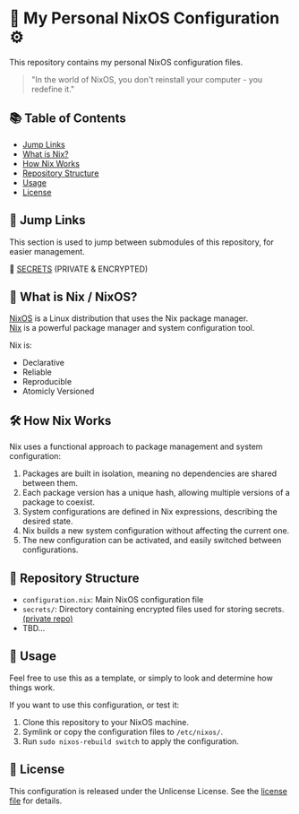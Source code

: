 # 🐧 My Personal NixOS Configuration ⚙️
	 
This repository contains my personal NixOS configuration files.

> "In the world of NixOS, you don't reinstall your computer - you redefine it."

## 📚 Table of Contents
- [Jump Links](#-jump-links)
- [What is Nix?](#-what-is-nix--nixos)
- [How Nix Works](#%EF%B8%8F-how-nix-works)
- [Repository Structure](#-repository-structure)
- [Usage](#-usage)
- [License](#-license)

## 🦘 Jump Links
This section is used to jump between submodules of this repository, for easier management.

🔐 [SECRETS](https://github.com/Supermarcel10/NixOSConfig-Secrets) (PRIVATE & ENCRYPTED)

## 🔧 What is Nix / NixOS?

[NixOS](https://nixos.org/) is a Linux distribution that uses the Nix package manager.<br/>
[Nix](https://github.com/NixOS/nix) is a powerful package manager and system configuration tool.

Nix is:
- Declarative
- Reliable
- Reproducible
- Atomicly Versioned

## 🛠️ How Nix Works

Nix uses a functional approach to package management and system configuration:

1. Packages are built in isolation, meaning no dependencies are shared between them.
2. Each package version has a unique hash, allowing multiple versions of a package to coexist.
3. System configurations are defined in Nix expressions, describing the desired state.
4. Nix builds a new system configuration without affecting the current one.
5. The new configuration can be activated, and easily switched between configurations.

## 📁 Repository Structure

- `configuration.nix`: Main NixOS configuration file
- `secrets/`: Directory containing encrypted files used for storing secrets. [(private repo)](https://github.com/Supermarcel10/NixOSConfig-Secrets)
- TBD...

## 🚀 Usage

Feel free to use this as a template, or simply to look and determine how things work.

If you want to use this configuration, or test it:
1. Clone this repository to your NixOS machine.
2. Symlink or copy the configuration files to `/etc/nixos/`.
3. Run `sudo nixos-rebuild switch` to apply the configuration.

## 📄 License

This configuration is released under the Unlicense License. See the [license file](https://github.com/Supermarcel10/NixOSConfig/blob/main/.github/LICENSE) for details.
